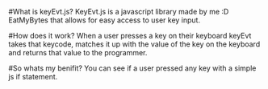 #What is keyEvt.js?
KeyEvt.js is a javascript library made by me :D EatMyBytes that allows for easy access to user key input.

#How does it work?
When a user presses a key on their keyboard keyEvt takes that keycode, matches it up with the value of the key on the keyboard and returns that value to the programmer.

#So whats my benifit?
You can see if a user pressed any key with a simple js if statement.
